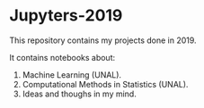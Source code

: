 # Jupyters-2019

This repository contains my projects done in 2019.

It contains notebooks about:

1. Machine Learning (UNAL). 
2. Computational Methods in Statistics (UNAL).
3. Ideas and thoughs in my mind.
